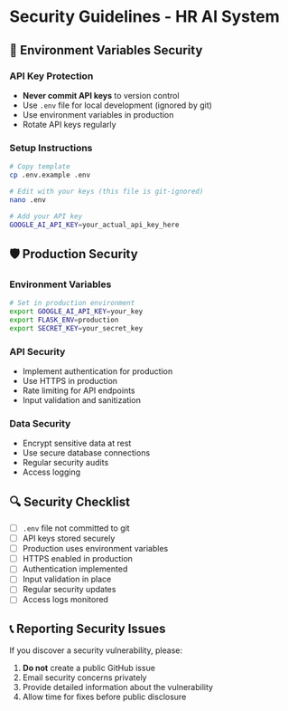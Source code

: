 # Security Guidelines - HR AI System

## 🔐 **Environment Variables Security**

### **API Key Protection**
- **Never commit API keys** to version control
- Use `.env` file for local development (ignored by git)
- Use environment variables in production
- Rotate API keys regularly

### **Setup Instructions**
```bash
# Copy template
cp .env.example .env

# Edit with your keys (this file is git-ignored)
nano .env

# Add your API key
GOOGLE_AI_API_KEY=your_actual_api_key_here
```

## 🛡️ **Production Security**

### **Environment Variables**
```bash
# Set in production environment
export GOOGLE_AI_API_KEY=your_key
export FLASK_ENV=production
export SECRET_KEY=your_secret_key
```

### **API Security**
- Implement authentication for production
- Use HTTPS in production
- Rate limiting for API endpoints
- Input validation and sanitization

### **Data Security**
- Encrypt sensitive data at rest
- Use secure database connections
- Regular security audits
- Access logging

## 🔍 **Security Checklist**

- [ ] `.env` file not committed to git
- [ ] API keys stored securely
- [ ] Production uses environment variables
- [ ] HTTPS enabled in production
- [ ] Authentication implemented
- [ ] Input validation in place
- [ ] Regular security updates
- [ ] Access logs monitored

## 📞 **Reporting Security Issues**

If you discover a security vulnerability, please:
1. **Do not** create a public GitHub issue
2. Email security concerns privately
3. Provide detailed information about the vulnerability
4. Allow time for fixes before public disclosure